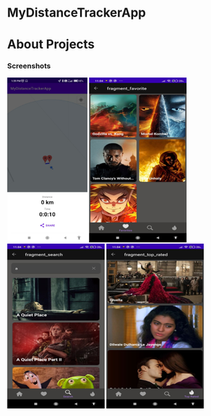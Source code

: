 # MyDistanceTrackerApp

# About Projects
### Screenshots
<img src="https://github.com/Fatih-Baser/MyDistanceTrackerApp/blob/master/a.jpeg" width="186" height="381">    <img src="https://github.com/Fatih-Baser/KotlinMovies/blob/master/images/b.jpeg" width="226" height="381">    <img src="https://github.com/Fatih-Baser/KotlinMovies/blob/master/images/c.jpeg" width="226" height="381">    <img src="https://github.com/Fatih-Baser/KotlinMovies/blob/master/images/d.jpeg" width="226" height="381"> 
